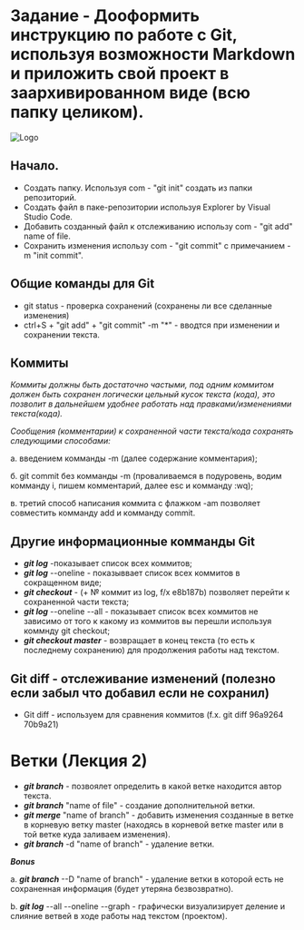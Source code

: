 # **Заданиe - Дооформить инструкцию по работе с Git, используя возможности Markdown и приложить свой проект в заархивированном виде (всю папку целиком).**
![Logo](Giticonblack2.png)
## Начало.
* Создать папку. Используя com - "git init" создать из папки репозиторий.
* Создать файл в паке-репозитории используя Explorer by Visual Studio Code. 
* Добавить созданный файл к отслеживанию использу com - "git add" name of file. 
* Сохранить изменения использу com - "git commit" c примечанием -m "init commit".
## Общие команды для Git
* git status - проверка сохранений (сохранены ли все сделанные изменения)
* ctrl+S + "git add" + "git commit" -m "*" - вводтся при изменении и сохранении текста.

 ## Коммиты
 *Коммиты должны быть достаточно частыми, под одним коммитом должен быть сохранен логически цельный кусок текста (кода), это позволит в дальнейшем удобнее работать над правками/изменениями текста(кода).*

 *Сообщения (комментарии) к сохраненной части текста/кода сохранять следующими способами:*

 а. введением комманды -m (далее содержание комментария);

 б. git commit без комманды -m (проваливаемся в подуровень, водим комманду i, пишем комментарий, далее esc и комманду :wq);
 
 в. третий способ написания коммита с флажком -am позволяет совместить комманду add и комманду commit.
 ## Другие информационные комманды Git
 * **_git log_** -показывает список всех коммитов;
 * **_git log_** --oneline - показыввает список всех коммитов в сокращенном виде;
 * **_git checkout_** - (+ № коммит из log, f/x e8b187b) позволяет перейти к сохраненной части текста;
 * **_git log_** --oneline --all - показывает список всех коммитов не зависимо от того к какому из коммитов вы перешли используя коммнду git checkout;
 * **_git checkout master_** - возвращает в конец текста (то есть к последнему сохранению) для продолжения работы над текстом.

 ## Git diff - отслеживание изменений (полезно если забыл что добавил если не сохранил)
 * Git diff - используем для сравнения коммитов (f.x. git diff 96a9264 70b9a21)

# **Ветки** (Лекция 2) 
* **_git branch_** - позвоялет определить в какой ветке находится автор текста.
* **_git branch_** "name of file" - создание дополнительной ветки.
* **_git merge_** "name of branch" - добавить изменения созданные в ветке в корневую ветку master (находясь в корневой ветке master или в той ветке куда заливаем изменения).
* **_git branch_** -d "name of branch" - удаление ветки.

**_Bonus_**

a. **_git branch_**  --D "name of branch" - удаление ветки в которой есть не сохраненная информация (будет утеряна безвозвратно).

b. **_git log_** --all --oneline --graph - графически визуализирует деление и слияние ветвей в ходе работы над текстом (проектом).